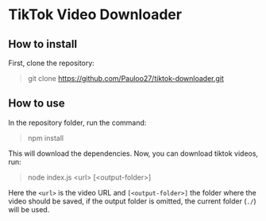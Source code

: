 # TikTok Video Downloader

## How to install

First, clone the repository:

> git clone https://github.com/Pauloo27/tiktok-downloader.git

## How to use

In the repository folder, run the command:

> npm install

This will download the dependencies. Now, you can download tiktok videos, run:

> node index.js \<url\> \[\<output-folder\>\] 

Here the `<url>` is the video URL and `[<output-folder>]` the folder where the video should be saved, if the output folder is omitted, the current folder (`./`) will be used.

